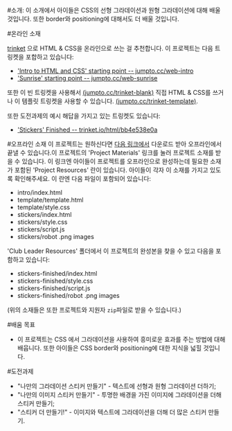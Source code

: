 ﻿---
제목: 스티커! -클럽 리더를 위한 노트
언어: ko-KR
embeds: "*.png"
materials: [""] 
... 

#소개:
이 소개에서 아이들은 CSS의 선형 그라데이션과 원형 그라데이션에 대해 배울 것입니다. 또한 border와 positioning에 대해서도 더 배울 것입니다.

#온라인 소재

[trinket](https://trinket.io/) 으로 HTML & CSS을 온라인으로 쓰는 걸 추천합니다. 이 프로젝트는 다음 트링켓을 포합하고 있습니다:

+ ['Intro to HTML and CSS' starting point -- jumpto.cc/web-intro](http://jumpto.cc/web-intro)
+ ['Sunrise' starting point  -- jumpto.cc/web-sunrise](http://jumpto.cc/web-sunrise)

또한 이 빈 트링켓을 사용해서 [(jumpto.cc/trinket-blank)](http://jumpto.cc/trinket-blank) 직접 HTML & CSS를 쓰거나 이 템플릿 트링켓을 사용할 수 있습니다. [(jumpto.cc/trinket-template)](http://jumpto.cc/trinket-template).

또한 도전과제의 예시 해답을 가지고 있는 트링켓도 있습니다:

+ ['Stickers' Finished -- trinket.io/html/bb4e538e0a](https://trinket.io/html/bb4e538e0a)

#오프라인 소재
이 프로젝트는 원하신다면 [다음 링크에서](https://www.codeclubprojects.org/en-GB/resources/webdev-working-offline/) 다운로드 받아 오프라인에서 끝낼 수 있습니다.이 프로젝트의 'Project Materials' 링크를 눌러 프로젝트 소재를 받을 수 있습니다. 이 링크엔 아이들이 프로젝트를 오프라인으로 완성하는데 필요한 소재가 포함된 'Project Resources' 란이 있습니다. 아이들이 각자 이 소재를 가지고 있도록 확인해주세요. 이 란엔 다음 파일이 포함되어 있습니다:

+ intro/index.html
+ template/template.html
+ template/style.css
+ stickers/index.html
+ stickers/style.css
+ stickers/script.js
+ stickers/robot .png images

'Club Leader Resources' 폴더에서 이 프로젝트의 완성본을 찾을 수 있고 다음을 포함하고 있습니다:

+ stickers-finished/index.html
+ stickers-finished/style.css
+ stickers-finished/script.js
+ stickers-finished/robot .png images


(위의 소재들은 또한 프로젝트와 지원자 `zip`파일로 받을 수 있습니다.)

#배움 목표
+ 이 프로젝트는 CSS 에서 그라데이션을 사용하여 흥미로운 효과를 주는 방법에 대해 배웁니다. 또한 아이들은 CSS border와 positioning에 대한 지식을 넓힐 것입니다.

#도전과제
+ "나만의 그라데이션 스티커 만들기" - 텍스트에 선형과 원형 그라데이션 더하기;
+ "나만의 이미지 스티커 만들기" - 투명한 배경을 가진 이미지에 그라데이션을 더해 스티커 만들기;
+ "스티커 더 만들기!" - 이미지와 텍스트에 그라데이션을 더해 더 많은 스티커 만들기.
